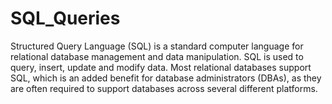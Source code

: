 # SQL_Queries

Structured Query Language (SQL) is a standard computer language for relational database management and data manipulation. SQL is used to query, insert, update and modify data. Most relational databases support SQL, which is an added benefit for database administrators (DBAs), as they are often required to support databases across several different platforms.
